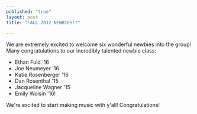 ```yaml
---
published: "true"
layout: post
title: "FALL 2012 NEWBIES!!"

---
```


We are extremely excited to welcome six wonderful newbies into the group! Many congratulations to our incredibly talented newbie class:

* Ethan Fuld '16
* Joe Neumeyer '16
* Katie Rosenberger '16
* Dan Rosenthal '15
* Jacqueline Wagner '15
* Emily Woisin '16!

We're excited to start making music with y'all! Congratulations!
